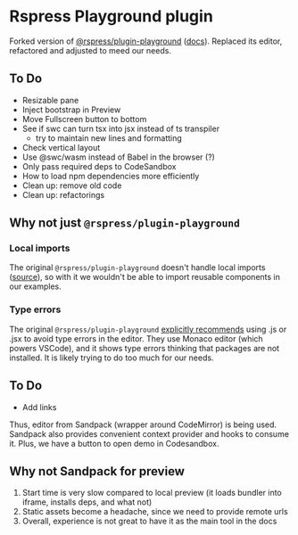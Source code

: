 # Rspress Playground plugin

Forked version of [@rspress/plugin-playground](https://github.com/web-infra-dev/rspress/tree/main/packages/plugin-playground) ([docs](https://rspress.dev/plugin/official-plugins/playground)). Replaced its editor, refactored and adjusted to meed our needs.

## To Do

- Resizable pane
- Inject bootstrap in Preview
- Move Fullscreen button to bottom
- See if swc can turn tsx into jsx instead of ts transpiler
  - try to maintain new lines and formatting
- Check vertical layout
- Use @swc/wasm instead of Babel in the browser (?)
- Only pass required deps to CodeSandbox
- How to load npm dependencies more efficiently
- Clean up: remove old code
- Clean up: refactorings

## Why not just `@rspress/plugin-playground`

### Local imports

The original `@rspress/plugin-playground` doesn't handle local imports ([source](https://github.com/web-infra-dev/rspress/blob/main/packages/plugin-playground/src/cli/utils.ts#L16)), so with it we wouldn't be able to import reusable components in our examples.

### Type errors

The original `@rspress/plugin-playground` [explicitly recommends](https://rspress.dev/plugin/official-plugins/playground#internal-components) using .js or .jsx to avoid type errors in the editor. They use Monaco editor (which powers VSCode), and it shows type errors thinking that packages are not installed. It is likely trying to do too much for our needs.

## To Do
- Add links

Thus, editor from Sandpack (wrapper around CodeMirror) is being used.  Sandpack also provides convenient context provider and hooks to consume it. Plus, we have a button to open demo in Codesandbox.

## Why not Sandpack for preview

1. Start time is very slow compared to local preview (it loads bundler into iframe, installs deps, and what not)
2. Static assets become a headache, since we need to provide remote urls
3. Overall, experience is not great to have it as the main tool in the docs